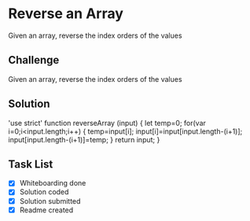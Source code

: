# Reverse an Array
Given an array, reverse the index orders of the values

## Challenge
Given an array, reverse the index orders of the values

## Solution
<!-- Embedded whiteboard image -->
'use strict'
function reverseArray (input) {
    let temp=0;
    for(var i=0;i<input.length;i++)
    {
        temp=input[i];
        input[i]=input[input.length-(i+1)];
        input[input.length-(i+1)]=temp;
    }
    return input;
}



## Task List
- [x] Whiteboarding done
- [x] Solution coded
- [x] Solution submitted
- [x] Readme created
